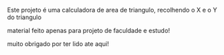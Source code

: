 Este projeto é uma calculadora de area de triangulo, recolhendo o X e o Y do triangulo

material feito apenas para projeto de faculdade e estudo! 

muito obrigado por ter lido ate aqui! 
 
